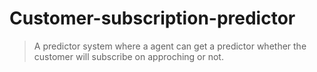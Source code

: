 # Customer-subscription-predictor
> A predictor system where a agent can get a predictor whether the customer will subscribe on approching or not.
